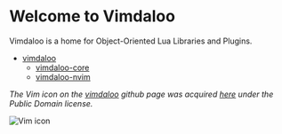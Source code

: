 # Welcome to Vimdaloo

Vimdaloo is a home for Object-Oriented Lua Libraries and Plugins.

* [vimdaloo](https://github.com/vimdaloo)
  * [vimdaloo-core](https://github.com/vimdaloo/vimdaloo-core)
  * [vimdaloo-nvim](https://github.com/vimdaloo/vimdaloo-nvim)

_The Vim icon on the [vimdaloo](https://github.com/vimdaloo/) github page was
acquired [here](https://freesvg.org/vim-colorscheme-tailoring19205) under the
Public Domain license._

![Vim icon](/vim-icon_200x200.png)

